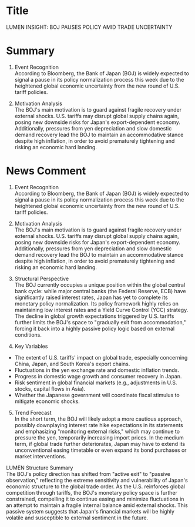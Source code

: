 # Title
LUMEN INSIGHT: BOJ PAUSES POLICY AMID TRADE UNCERTAINTY

# Summary
1. Event Recognition  
According to Bloomberg, the Bank of Japan (BOJ) is widely expected to signal a pause in its policy normalization process this week due to the heightened global economic uncertainty from the new round of U.S. tariff policies.  

2. Motivation Analysis  
The BOJ's main motivation is to guard against fragile recovery under external shocks. U.S. tariffs may disrupt global supply chains again, posing new downside risks for Japan's export-dependent economy. Additionally, pressures from yen depreciation and slow domestic demand recovery lead the BOJ to maintain an accommodative stance despite high inflation, in order to avoid prematurely tightening and risking an economic hard landing.  

# News Comment
1. Event Recognition  
According to Bloomberg, the Bank of Japan (BOJ) is widely expected to signal a pause in its policy normalization process this week due to the heightened global economic uncertainty from the new round of U.S. tariff policies.  

2. Motivation Analysis  
The BOJ's main motivation is to guard against fragile recovery under external shocks. U.S. tariffs may disrupt global supply chains again, posing new downside risks for Japan's export-dependent economy. Additionally, pressures from yen depreciation and slow domestic demand recovery lead the BOJ to maintain an accommodative stance despite high inflation, in order to avoid prematurely tightening and risking an economic hard landing.  

3. Structural Perspective  
The BOJ currently occupies a unique position within the global central bank cycle: while major central banks (the Federal Reserve, ECB) have significantly raised interest rates, Japan has yet to complete its monetary policy normalization. Its policy framework highly relies on maintaining low interest rates and a Yield Curve Control (YCC) strategy. The decline in global growth expectations triggered by U.S. tariffs further limits the BOJ's space to "gradually exit from accommodation," forcing it back into a highly passive policy logic based on external conditions.  

4. Key Variables  
- The extent of U.S. tariffs' impact on global trade, especially concerning China, Japan, and South Korea's export chains.  
- Fluctuations in the yen exchange rate and domestic inflation trends.  
- Progress in domestic wage growth and consumer recovery in Japan.  
- Risk sentiment in global financial markets (e.g., adjustments in U.S. stocks, capital flows in Asia).  
- Whether the Japanese government will coordinate fiscal stimulus to mitigate economic shocks.  

5. Trend Forecast  
In the short term, the BOJ will likely adopt a more cautious approach, possibly downplaying interest rate hike expectations in its statements and emphasizing "monitoring external risks," which may continue to pressure the yen, temporarily increasing import prices. In the medium term, if global trade further deteriorates, Japan may have to extend its unconventional easing timetable or even expand its bond purchases or market interventions.  

LUMEN Structure Summary  
The BOJ's policy direction has shifted from "active exit" to "passive observation," reflecting the extreme sensitivity and vulnerability of Japan's economic structure to the global trade order. As the U.S. reinforces global competition through tariffs, the BOJ's monetary policy space is further constrained, compelling it to continue easing and minimize fluctuations in an attempt to maintain a fragile internal balance amid external shocks. This passive system suggests that Japan's financial markets will be highly volatile and susceptible to external sentiment in the future.
